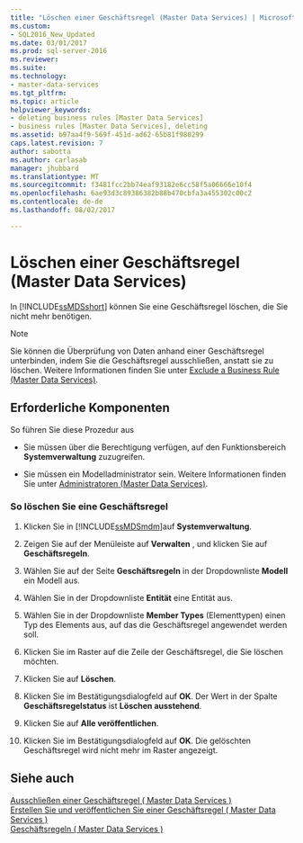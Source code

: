 ```yaml
---
title: "Löschen einer Geschäftsregel (Master Data Services) | Microsoft Docs"
ms.custom:
- SQL2016_New_Updated
ms.date: 03/01/2017
ms.prod: sql-server-2016
ms.reviewer: 
ms.suite: 
ms.technology:
- master-data-services
ms.tgt_pltfrm: 
ms.topic: article
helpviewer_keywords:
- deleting business rules [Master Data Services]
- business rules [Master Data Services], deleting
ms.assetid: b97aa4f9-569f-451d-ad62-65b81f980299
caps.latest.revision: 7
author: sabotta
ms.author: carlasab
manager: jhubbard
ms.translationtype: MT
ms.sourcegitcommit: f3481fcc2bb74eaf93182e6cc58f5a06666e10f4
ms.openlocfilehash: 6ae93d3c89386382b88b470cbfa3a455302c00c2
ms.contentlocale: de-de
ms.lasthandoff: 08/02/2017

---
```

# <a name="delete-a-business-rule-master-data-services"></a>Löschen einer Geschäftsregel (Master Data Services)
  In [!INCLUDE[ssMDSshort](../includes/ssmdsshort-md.md)] können Sie eine Geschäftsregel löschen, die Sie nicht mehr benötigen.  
  
> [!NOTE]  
>  Sie können die Überprüfung von Daten anhand einer Geschäftsregel unterbinden, indem Sie die Geschäftsregel ausschließen, anstatt sie zu löschen. Weitere Informationen finden Sie unter [Exclude a Business Rule &#40;Master Data Services&#41;](../master-data-services/exclude-a-business-rule-master-data-services.md).  
  
## <a name="prerequisites"></a>Erforderliche Komponenten  
 So führen Sie diese Prozedur aus  
  
-   Sie müssen über die Berechtigung verfügen, auf den Funktionsbereich **Systemverwaltung** zuzugreifen.  
  
-   Sie müssen ein Modelladministrator sein. Weitere Informationen finden Sie unter [Administratoren &#40;Master Data Services&#41;](../master-data-services/administrators-master-data-services.md).  
  
### <a name="to-delete-a-business-rule"></a>So löschen Sie eine Geschäftsregel  
  
1.  Klicken Sie in [!INCLUDE[ssMDSmdm](../includes/ssmdsmdm-md.md)]auf **Systemverwaltung**.  
  
2.  Zeigen Sie auf der Menüleiste auf **Verwalten** , und klicken Sie auf **Geschäftsregeln**.  
  
3.  Wählen Sie auf der Seite **Geschäftsregeln** in der Dropdownliste **Modell** ein Modell aus.  
  
4.  Wählen Sie in der Dropdownliste **Entität** eine Entität aus.  
  
5.  Wählen Sie in der Dropdownliste **Member Types** (Elementtypen) einen Typ des Elements aus, auf das die Geschäftsregel angewendet werden soll.  
  
6.  Klicken Sie im Raster auf die Zeile der Geschäftsregel, die Sie löschen möchten.  
  
7.  Klicken Sie auf **Löschen**.  
  
8.  Klicken Sie im Bestätigungsdialogfeld auf **OK**. Der Wert in der Spalte **Geschäftsregelstatus** ist **Löschen ausstehend**.  
  
9. Klicken Sie auf **Alle veröffentlichen**.  
  
10. Klicken Sie im Bestätigungsdialogfeld auf **OK**. Die gelöschten Geschäftsregel wird nicht mehr im Raster angezeigt.  
  
## <a name="see-also"></a>Siehe auch  
 [Ausschließen einer Geschäftsregel &#40; Master Data Services &#41;](../master-data-services/exclude-a-business-rule-master-data-services.md)   
 [Erstellen Sie und veröffentlichen Sie einer Geschäftsregel &#40; Master Data Services &#41;](../master-data-services/create-and-publish-a-business-rule-master-data-services.md)   
 [Geschäftsregeln &#40; Master Data Services &#41;](../master-data-services/business-rules-master-data-services.md)  
  
  
